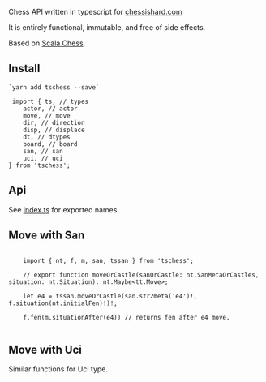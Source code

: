 Chess API written in typescript for [chessishard.com](https://chessishard.com)

It is entirely functional, immutable, and free of side effects.

Based on [Scala Chess](https://github.com/ornicar/scalachess).

## Install

    `yarn add tschess --save`

```
 import { ts, // types
    actor, // actor
    move, // move
    dir, // direction
    disp, // displace
    dt, // dtypes
    board, // board
    san, // san
    uci, // uci
} from 'tschess';

```

## Api

See [index.ts](src/index.ts) for exported names.

## Move with San

```

    import { nt, f, m, san, tssan } from 'tschess';

    // export function moveOrCastle(sanOrCastle: nt.SanMetaOrCastles, situation: nt.Situation): nt.Maybe<tt.Move>;

    let e4 = tssan.moveOrCastle(san.str2meta('e4')!, f.situation(nt.initialFen)!)!;

    f.fen(m.situationAfter(e4)) // returns fen after e4 move.


```

## Move with Uci

Similar functions for Uci type.
